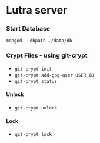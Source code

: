 # Lutra server

### Start Database
`mongod --dbpath ./data/db`

### Crypt Files - using git-crypt
 * `git-crypt init`
 * `git-crypt add-gpg-user USER_ID`
 * `git-crypt status`

 #### Unlock
  * `git-crypt unlock`

 #### Lock
  * `git-crypt lock`
